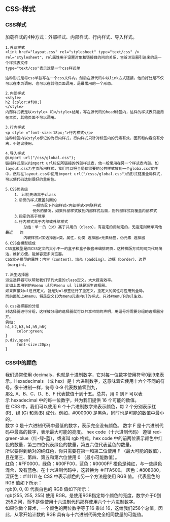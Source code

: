 ﻿## CSS-样式
### CSS样式
加载样式的4种方式：外部样式、内部样式、行内样式、导入样式。  
```
1.外部样式	
<link href="layout.css" rel="stylesheet" type="text/css" />	
rel="stylesheet"，rel属性用于设置对象和链接目的间的关系，告诉浏览器引进来的是一个样式表文件	
type="text/css"表示这是一个css样式单	
	
这种形式是将css单独写在一个css文件内，然后在源代码中以link方式链接，他的好处是不仅可以在本页调用，也可以在其他页面调用，是最常用的一个形态。	
	
2.内部样式	
<style>	
h2 {color:#f00;}	
</style>	
内部样式表是以<style> 和</style>结尾，写在源代码的head标签内，这样的样式表只能用在本页，其他页面不可以调用。	
	
3.行内样式	
<p style ="font-size:18px;">行内样式</p>	
这种标签内以style标记的为行内样式，行内样式只针对标签内的元素有效，因其和内容没有分离，不建议使用。	
	
4.导入样式	
@import url("/css/global.css");	
链接样式是以@import url标记所链接的外部样式表，他一般常用在另一个样式表内部。如layout.css为主页所用样式，我们可以把全局都需要的公共样式放到一个globa.css文件中，然后在layout.css中使用import url("/csss/global.css")的形式链接全局样式，可以使代码达到很好的重用性。	
	
5.CSS优先级	
   	1. id优先级高于class	
   	2.后面的样式覆盖前面的	
         	一般情况下外部样式<内部样式<内联样式	
         	例外的情况，如果外部样式放到内部样式后面，则外部样式将覆盖内部样式	
    3.指定的高于继承	
    4.行内样式高于内部或外部样式	
     	总结：单一的（id）高于共用的（class），有指定的用制定的，无指定则继承离他最近   的	
     	内联样式>ID选择器>类，属性，伪类 选择器>元素标签，伪元素 选择器	
6.CSS盒模型组成
CSS盒模型是由CSS定义的大小不一的盒子和盒子嵌套来编排网页，这种排版方式的网页代码简洁，维护方便，能兼容更多浏览器。
CSS盒子模型的属性：内容（content）、填充（padding）、边框（border）、边界（margin）。

7.派生选择器
派生选择器可以帮助我们节约大量的class定义，大大提高效率。
比如上面用到的#menu ul和#menu ul li就是派生选择器。
如果直接对ul进行定义，就是对ul标签进行了重定义，重定义的属性将应用到全局。
而前面加上#menu，将是定义ID为menu元素内ul的样式，只对#menu下的ul生效。

8.css选择器的分组
对选择器进行分组，这样被分组的选择器就可以共享相同的声明，用逗号将需要分组的选择器分开。
例如：
h1,h2,h3,h4,h5,h6{
     color:green;
}
p,div,span{
     font-size:20px;
}

```
### CSS中的颜色
我们通常使用 decimals，也就是十进制数字，它对每一位数字使用符号0到9来表示。Hexadecimals （或 hex）是十六进制数字，这意味着它使用十六个不同的符号。像十进制一样，符号 0-9 代表数值零到九，	
那么 A、B、C、D、E、F 代表数值十到十五。总共，用 0 到 F 可以表示 hexadecimal 中的每一位数字，共为我们提供 16 个可能的数值。	
在 CSS 中，我们可以使用 6 个十六进制数字来表示颜色，每 2 个分别表示红 (R)、绿 (G) 和蓝(B) 成分。例如，#000000 是黑色，同时也是可能的数值中最小的。	
	数字 0 是十六进制代码中最低的数字，表示完全没有颜色。
	数字 F 是十六进制代码中最高的数字，表示最大可能的亮度。
hex code（十六进制代码） 遵循 red-green-blue（红-绿-蓝），或者叫 rgb 格式。hex code 中的前两位表示颜色中红色的数量，第三四位代表绿色的数量，第五六位代表蓝色的数量。	
所以要得到绝对的纯红色，你只需要在第一和第二位使用 F （最大可能的数值），且在第三、第四、第五和第六位使用 0 （最小可能数值）。	
	红色：#FF0000，绿色：#00FF00，蓝色：#0000FF
	橙色是纯红，与一些绿色混合，没有蓝色。在十六进制代码中，这转换为 ＃FFA500。
	灰色：#808080，深灰色：#111111
在 CSS 中表示颜色的另一个方法是使用 RGB 值。	
代表黑色的 RGB 值如下所示：	
	rgb(0, 0, 0)
代表白色的 RGB 值如下所示：	
	rgb(255, 255, 255)
使用 RGB，是使用RGB指定每个颜色的亮度，数字介于0到255之间，而不是像使用十六进制代码那样使用六个十六进制数字。	
如果你做个算术，一个颜色的两位数字等于16 乘以 16，这给我们256个总值，因此，从零开始计数的 RGB 具有与十六进制代码完全相同数量的可能值。	



